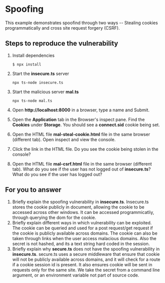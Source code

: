 # Spoofing

This example demonstrates spoofind through two ways -- Stealing cookies programmatically and cross site request forgery (CSRF).

## Steps to reproduce the vulnerability

1. Install dependencies

    `$ npx install`

2. Start the **insecure.ts** server

    `npx ts-node insecure.ts`

3. Start the malicious server **mal.ts**

    `npx ts-node mal.ts`

4. Open __http://localhost:8000__ in a browser, type a name and Submit.

5. Open the __Application__ tab in the Browser's inspect pane. Find the __Cookies__ under __Storage__. You should see a __connect.sid__ cookie being set.

6. Open the HTML file __mal-steal-cookie.html__ file in the same browser (different tab). Open inspect and view the console.

7. Click the link in the HTML file. Do you see the cookie being stolen in the console?

8. Open the HTML file __mal-csrf.html__ file in the same browser (different tab). What do you see if the user has not logged out of **insecure.ts**? What do you see if the user has logged out? 


## For you to answer

1. Briefly explain the spoofing vulnerability in **insecure.ts**.
Insecure.ts stores the cookie publicly in document, allowing the cookie to be accessed across other windows.
It can be accessed programmicatliy, through querying the dom for the cookie.
2. Briefly explain different ways in which vulnerability can be exploited.
The cookie can be queried and used for a post request/get request if the cookie is publicly available across domains. The cookie can also be taken through links when the user access malacious domains. Also the secret is not hashed, and its a text string hard coded in the session.
3. Briefly explain why **secure.ts** does not have the spoofing vulnerability in **insecure.ts**.
secure.ts uses a secure middleware that ensure that cookie will not be publicly available across domains, and 
it will check for a route if a cookie session id is present. It also ensures cookie will be sent in requests only for the same site. We take the secret from a command line argument, or an environment variable not part of source code.